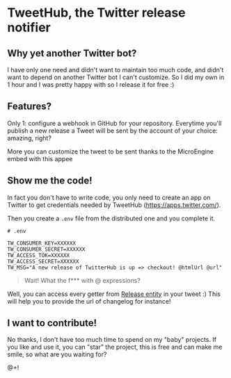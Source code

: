 # TweetHub, the Twitter release notifier

## Why yet another Twitter bot?

I have only one need and didn't want to maintain too much code, and didn't want to
depend on another Twitter bot I can't customize. So I did my own in 1 hour and I was
pretty happy with so I release it for free :)

## Features?

Only 1: configure a webhook in GitHub for your repository. Everytime you'll publish a new release a Tweet
will be sent by the account of your choice: amazing, right?

More you can customize the tweet to be sent thanks to the MicroEngine  embed with this appee


## Show me the code!

In fact you don't have to write code, you only need to create an app on Twitter to get
credentials needed by TweetHub (https://apps.twitter.com/).

Then you create a `.env` file from the distributed one and you complete it.

```
# .env

TW_CONSUMER_KEY=XXXXXX
TW_CONSUMER_SECRET=XXXXXX
TW_ACCESS_TOK=XXXXXX
TW_ACCESS_SECRET=XXXXXX
TW_MSG="A new release of TwitterHub is up => checkout! @htmlUrl @url"
```

> Wait! What the f*** with @ expressions?

Well, you can access every getter from [Release entity](https://github.com/Lp-digital/github-event-parser/blob/master/Entity/Release.php) in your tweet :) This will help you to provide the url of changelog for instance!

## I want to contribute!

No thanks, I don't have too much time to spend on my "baby" projects. If you like and use it, you can "star" the project,
this is free and can make me smile, so what are you waiting for?

@+!
